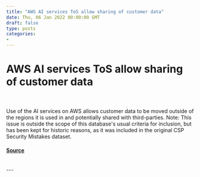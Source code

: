 ```yaml
---
title: "AWS AI services ToS allow sharing of customer data"
date: Thu, 06 Jan 2022 00:00:00 GMT
draft: false
type: posts
categories: 
- 
---
```

# AWS AI services ToS allow sharing of customer data

<br/>

<br/>
Use of the AI services on AWS allows customer data to be moved outside of the regions it is used in and potentially shared with third-parties. Note: This issue is outside the scope of this database's usual criteria for inclusion, but has been kept for historic reasons, as it was included in the original CSP Security Mistakes dataset.

#### [Source](https://www.cloudvulndb.org/terms-conditions-customer-data)

<br/>
---

